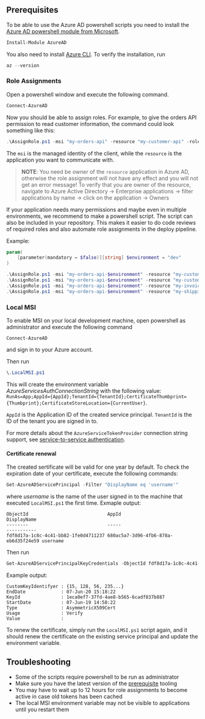 ## Prerequisites

To be able to use the Azure AD powershell scripts you need to install the [Azure AD powershell module from Microsoft](https://docs.microsoft.com/en-us/powershell/module/azuread/?view=azureadps-2.0).

```powershell
Install-Module AzureAD
```

You also need to install [Azure CLI](https://docs.microsoft.com/en-us/cli/azure/install-azure-cli-windows?view=azure-cli-latest). To verify the installation, run

```powershell
az --version
```

### Role Assignments

Open a powershell window and execute the following command.

```powershell
Connect-AzureAD
```

Now you should be able to assign roles. For example, to give the orders API permission to read customer information, the command could look something like this:

```powershell
.\AssignRole.ps1 -msi "my-orders-api" -resource "my-customer-api" -role "customers.read"
```

The `msi` is the managed identity of the client, while the `resource` is the application you want to communicate with.

> **NOTE**: You need be owner of the `resource` application in Azure AD, otherwise the role assignment will not have any effect and you will not get an error message!
> To verify that you are owner of the resource, navigate to Azure Active Directory -> Enterprise applications -> filter applications by name -> click on the application -> Owners

If your application needs many permissions and maybe even in multiple environments, we recommend to make a powershell script. The script can also be included in your repository. This makes it easier to do code reviews of required roles and also automate role assignments in the deploy pipeline.

Example:

```powershell
param(
    [parameter(mandatory = $false)][string] $environment = "dev"
)

.\AssignRole.ps1 -msi "my-orders-api-$environment" -resource "my-customer-api-$environment" -role "customer.read"
.\AssignRole.ps1 -msi "my-orders-api-$environment" -resource "my-customer-api-$environment" -role "customer.read.sensitive"
.\AssignRole.ps1 -msi "my-orders-api-$environment" -resource "my-invoice-api-$environment" -role "payment.finalize"
.\AssignRole.ps1 -msi "my-orders-api-$environment" -resource "my-shipping-api-$environment" -role "parcel.create"
```

### Local MSI
To enable MSI on your local development machine, open powershell as administrator and execute the following command
```powerhell
Connect-AzureAD
```
and sign in to your Azure account.

Then run
```powershell
\.LocalMSI.ps1
```

This will create the environment variable *AzureServicesAuthConnectionString* with the following value: `RunAs=App;AppId={AppId};TenantId={TenantId};CertificateThumbprint={Thumbprint};CertificateStoreLocation={CurrentUser}`.

`AppId` is the Application ID of the created service principal. `TenantId` is the ID of the tenant you are signed in to.

For more details about the `AzureServiceTokenProvider` connection string support, see [service-to-service authentication](https://docs.microsoft.com/en-us/azure/key-vault/service-to-service-authentication#connection-string-support).

#### Certificate renewal
The created sertificate will be valid for one year by default. To check the expiration date of your certificate, execute the following commands:

```powershell
Get-AzureADServicePrincipal -Filter "DisplayName eq 'username'"
```
where *username* is the name of the user signed in to the machine that executed `LocalMSI.ps1` the first time.
Exmaple output:

```
ObjectId                             AppId                                DisplayName
--------                             -----                                -----------
fdf8d17a-1c8c-4c41-bb82-1fe0d4711237 680ac5a7-3d96-4fb6-878a-eb6d35f24e59 username
```

Then run
```powershell
Get-AzureADServicePrincipalKeyCredentials -ObjectId fdf8d17a-1c8c-4c41-bb82-1fe0d4711237
```
Example output:
```
CustomKeyIdentifyer : {15, 128, 56, 235...}
EndDate             : 07-Jun-20 15:18:22
KeyId               : 1eca0ef7-37fd-4ae8-b565-6cadf837b887
StartDate           : 07-Jun-19 14:58:22
Type                : AsymmetricX509Cert
Usage               : Verify
Value               :
```

To renew the certificate, simply run the `LocalMSI.ps1` script again, and it should renew the certificate on the existing service principal and update the environment variable.

## Troubleshooting
- Some of the scripts require powershell to be run as administrator
- Make sure you have the latest version of the [prerequisite](#prerequisites) tooling
- You may have to wait up to 12 hours for role assignments to become active in case old tokens has been cached
- The local MSI environment variable may not be visible to applications until you restart them
